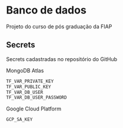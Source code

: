 # Banco de dados
Projeto do curso de pós graduação da FIAP

## Secrets
Secrets cadastradas no repositório do GitHub

MongoDB Atlas
```bash
TF_VAR_PRIVATE_KEY
TF_VAR_PUBLIC_KEY
TF_VAR_DB_USER
TF_VAR_DB_USER_PASSWORD
```
Google Cloud Platform
```bash
GCP_SA_KEY
```